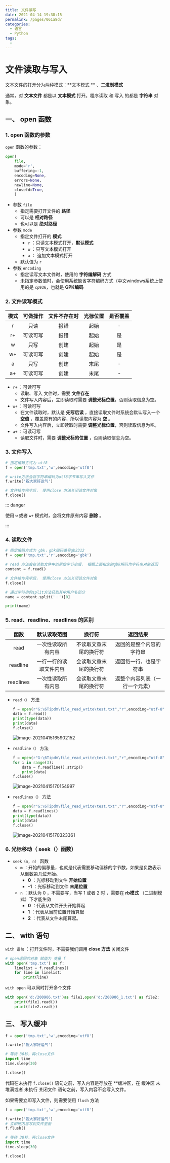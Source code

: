 ```yaml
---
title: 文件读写
date: 2021-04-14 19:38:15
permalink: /pages/061a8d/
categories:
  - 语言
  - Python
tags:
  - 
---
```

# 文件读取与写入

文本文件的打开分为两种模式：**文本模式 ** 、**二进制模式**

通常，对 **文本文件** 都是以 **文本模式** 打开。程序读取 和 写入 的都是 **字符串** 对象。

## 一、 open 函数

### 1. open 函数的参数

 `open` 函数的参数：

```python
open(
    file, 
    mode='r', 
    buffering=-1, 
    encoding=None, 
    errors=None, 
    newline=None, 
    closefd=True, 
    ) 
```

-   参数 `file`
    -   指定需要打开文件的 **路径**
    -   可以是 **相对路径**
    -   也可以是 **绝对路径**
-   参数 `mode`
    -   指定文件打开的 **模式**
        -   `r` ：只读文本模式打开，**默认模式**
        -   `w` ：只写文本模式打开
        -   `a` ： 追加文本模式打开
    -   默认值为 `r`
-   参数 `encoding`
    -   指定读写文本文件时，使用的 **字符编解码** 方式
    -   未指定参数值时，会使用系统缺省字符编码方式（中文windows系统上使用的是 `cp936`，也就是 **GPK编码**

### 2. 文件读写模式

| 模式 | 可做操作 | 文件不存在时 | 光标位置 | 是否覆盖 |
| :--: | :------: | :----------: | :------: | :------: |
|  r   |   只读   |     报错     |   起始   |    -     |
|  r+  | 可读可写 |     报错     |   起始   |    是    |
|  w   |   只写   |     创建     |   起始   |    是    |
|  w+  | 可读可写 |     创建     |   起始   |    是    |
|  a   |   只写   |     创建     |   末尾   |    -     |
|  a+  | 可读可写 |     创建     |   末尾   |    -     |

-   `r+` ：可读可写
    -   读取、写入 文件时，需要 **文件存在**
    -   文件写入内容后，立即读取时需要 **调整光标位置**，否则读取信息为空。
-   `w+` ：可读可写
    -   在文件读取时，默认是 **先写后读** ，直接读取文件时系统会默认写入一个 **空值** ，覆盖原有的内容，所以读取内容为 **空** 。
    -   文件写入内容后，立即读取时需要 **调整光标位置**，否则读取信息为空。
-   `a+` ：可读可写
    -   读取文件时，需要 **调整光标的位置** ，否则读取信息为空。

### 3. 文件写入

```python
# 指定编码方式为 utf8
f = open('tmp.txt','w',encoding='utf8')

# write方法会将字符串编码为utf8字节串写入文件
f.write('祝大家好运气')

# 文件操作完毕后， 使用close 方法关闭该文件对象
f.close()
```

::: danger

使用 `w` 或者 `w+` 模式时，会将文件原有内容 **删除** 。

:::

### 4. 读取文件

```python
# 指定编码方式为 gbk，gbk编码兼容gb2312
f = open('tmp.txt','r',encoding='gbk')

# read 方法会在读取文件中的原始字节串后， 根据上面指定的gbk解码为字符串对象返回
content = f.read()

# 文件操作完毕后， 使用close 方法关闭该文件对象
f.close()

# 通过字符串的split方法获取其中用户名部分
name = content.split('：')[0]

print(name)
```

### 5. read、readline、readlines 的区别

|   函数    |      默认读取范围      |         换行符         |            返回结果            |
| :-------: | :--------------------: | :--------------------: | :----------------------------: |
|   read    |   一次性读取所有内容   | 不读取文章末尾的换行符 |    返回的是整个内容的字符串    |
| readline  | 一行一行的读取文件内容 | 会读取文章末尾的换行符 |     返回每一行，也是字符串     |
| readlines |   一次性读取所有内容   | 会读取文章末尾的换行符 | 返整个内容列表（一行一个元素） |

-   `read（）` 方法

    ```python
    f = open(r"G:\6Tipdm\file_read_write\test.txt","r",encoding="utf-8")
    data = f.read()
    print(type(data))
    print(data)
    f.close()
    ```

    ![image-20210415165902152](https://pupperc.com/img/20210628102731.png)

-   `readline（）` 方法

    ```python
    f = open(r"G:\6Tipdm\file_read_write\test.txt","r",encoding="utf-8")
    for i in range(3):
        data = f.readline().strip()
        print(data)
    f.close()
    ```

    ![image-20210415170154997](https://pupperc.com/img/20210628102735.png)

-   `readlines（）` 方法

    ```python
    f = open(r"G:\6Tipdm\file_read_write\test.txt","r",encoding="utf-8")
    data = f.readlines()
    print(type(data))
    print(data)
    f.close()
    ```

    ![image-20210415170323361](https://pupperc.com/img/20210628102740.png)

### 6. 光标移动（ seek（）函数）

-   `seek（m, n）` 函数
    -   `m` ：开始的偏移量，也就是代表需要移动偏移的字节数，如果是负数表示从倒数第几位开始。
        -   **0** ：光标移动到文件 **开始位置**
        -   **-1** ：光标移动到文件 **末尾位置**
    -   `n` ：默认为 0 ，不需要写，当写 1 或者 2 时 ，需要在 **rb模式** （二进制模式）下才能生效
        -   **0** ：代表从文件开头开始算起
        -   **1** ：代表从当前位置开始算起
        -   **2** ：代表从文件末尾算起。

## 二、 with 语句

`with 语句` ：打开文件时，不需要我们调用 **close 方法** 关闭文件

```python
# open返回的对象 赋值为 变量 f
with open('tmp.txt') as f:
    linelist = f.readlines() 
    for line in linelist:
        print(line)
```

`with open` 可以同时打开多个文件

```python
with open('d:/200906.txt')as file1,open('d:/200906_1.txt') as file2:
    print(file1.read())
    print(file2.read())
```

## 三、 写入缓冲

```python
f = open('tmp.txt','w',encoding='utf8')

f.write('祝大家好运气')

# 等待 30秒，再close文件
import time
time.sleep(30)

f.close()
```

代码在未执行 `f.close()` 语句之前，写入内容是存放在 **缓冲区，在 缓冲区 未堆满或者 未执行 关闭文件 语句之前，写入内容不会写入文件。

如果需要立即写入文件，则需要使用 `flush` 方法

```python
f = open('tmp.txt','w',encoding='utf8')

f.write('祝大家好运气')
# 立即把内容写到文件里面
f.flush()

# 等待 30秒，再close文件
import time
time.sleep(30)

f.close()
```

